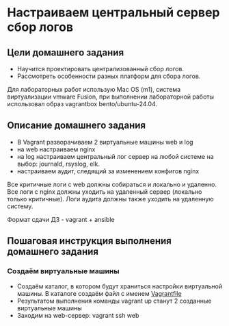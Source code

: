 # Настраиваем центральный сервер сбор логов

## Цели домашнего задания

- Научится проектировать централизованный сбор логов.
- Рассмотреть особенности разных платформ для сбора логов.

Для лабораторных работ использую Mac OS (m1), система виртуализации vmware Fusion, при выполнении лабораторной работы использовал образ vagrantbox bento/ubuntu-24.04.

## Описание домашнего задания

- В Vagrant разворачиваем 2 виртуальные машины web и log
- на web настраиваем nginx
- на log настраиваем центральный лог сервер на любой системе на выбор: journald, rsyslog, elk.
- настраиваем аудит, следящий за изменением конфигов nginx

Все критичные логи с web должны собираться и локально и удаленно. Все логи с nginx должны уходить на удаленный сервер (локально только критичные).
Логи аудита должны также уходить на удаленную систему.

Формат сдачи ДЗ - vagrant + ansible

## Пошаговая инструкция выполнения домашнего задания

### Создаём виртуальные машины

- Создаём каталог, в котором будут храниться настройки виртуальной машины. В каталоге создаём файл с именем [Vagrantfile](./Vagrantfile)
- Результатом выполнения команды vagrant up станут 2 созданные виртуальные машины
- Заходим на web-сервер: vagrant ssh web
